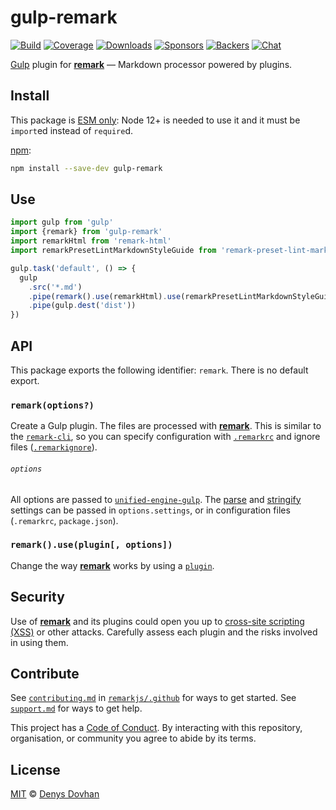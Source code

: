 # gulp-remark

[![Build][build-badge]][build]
[![Coverage][coverage-badge]][coverage]
[![Downloads][downloads-badge]][downloads]
[![Sponsors][sponsors-badge]][collective]
[![Backers][backers-badge]][collective]
[![Chat][chat-badge]][chat]

[Gulp][] plugin for [**remark**][remark] — Markdown processor powered by
plugins.

## Install

This package is [ESM only](https://gist.github.com/sindresorhus/a39789f98801d908bbc7ff3ecc99d99c):
Node 12+ is needed to use it and it must be `import`ed instead of `require`d.

[npm][]:

```sh
npm install --save-dev gulp-remark
```

## Use

```js
import gulp from 'gulp'
import {remark} from 'gulp-remark'
import remarkHtml from 'remark-html'
import remarkPresetLintMarkdownStyleGuide from 'remark-preset-lint-markdown-style-guide'

gulp.task('default', () => {
  gulp
    .src('*.md')
    .pipe(remark().use(remarkHtml).use(remarkPresetLintMarkdownStyleGuide))
    .pipe(gulp.dest('dist'))
})
```

## API

This package exports the following identifier: `remark`.
There is no default export.

### `remark(options?)`

Create a Gulp plugin.
The files are processed with [**remark**][remark].
This is similar to the [`remark-cli`][cli], so you can specify configuration
with [`.remarkrc`][remarkrc] and ignore files ([`.remarkignore`][remarkignore]).

###### `options`

All options are passed to [`unified-engine-gulp`][engine].
The [parse][remark-parse-settings] and [stringify][remark-stringify-settings]
settings can be passed in `options.settings`, or in configuration files
(`.remarkrc`, `package.json`).

### `remark().use(plugin[, options])`

Change the way [**remark**][remark] works by using a [`plugin`][remark-plugins].

## Security

Use of [**remark**][remark] and its plugins could open you up to
[cross-site scripting (XSS)][xss] or other attacks.
Carefully assess each plugin and the risks involved in using them.

## Contribute

See [`contributing.md`][contributing] in [`remarkjs/.github`][health] for ways
to get started.
See [`support.md`][support] for ways to get help.

This project has a [Code of Conduct][coc].
By interacting with this repository, organisation, or community you agree to
abide by its terms.

## License

[MIT][license] © [Denys Dovhan][author]

<!-- Definitions -->

[build-badge]: https://github.com/remarkjs/gulp-remark/workflows/main/badge.svg

[build]: https://github.com/remarkjs/gulp-remark/actions

[coverage-badge]: https://img.shields.io/codecov/c/github/remarkjs/gulp-remark.svg

[coverage]: https://codecov.io/github/remarkjs/gulp-remark

[downloads-badge]: https://img.shields.io/npm/dm/gulp-remark.svg

[downloads]: https://www.npmjs.com/package/gulp-remark

[sponsors-badge]: https://opencollective.com/unified/sponsors/badge.svg

[backers-badge]: https://opencollective.com/unified/backers/badge.svg

[collective]: https://opencollective.com/unified

[chat-badge]: https://img.shields.io/badge/chat-discussions-success.svg

[chat]: https://github.com/remarkjs/remark/discussions

[npm]: https://docs.npmjs.com/cli/install

[health]: https://github.com/remarkjs/.github

[contributing]: https://github.com/remarkjs/.github/blob/HEAD/contributing.md

[support]: https://github.com/remarkjs/.github/blob/HEAD/support.md

[coc]: https://github.com/remarkjs/.github/blob/HEAD/code-of-conduct.md

[license]: license

[author]: https://denysdovhan.com

[remark]: https://github.com/remarkjs/remark

[gulp]: https://github.com/gulpjs/gulp

[cli]: https://github.com/remarkjs/remark/tree/HEAD/packages/remark-cli

[remarkrc]: https://github.com/unifiedjs/unified-engine/blob/HEAD/doc/configure.md

[remarkignore]: https://github.com/unifiedjs/unified-engine/blob/HEAD/doc/ignore.md

[remark-plugins]: https://github.com/remarkjs/remark/blob/HEAD/doc/plugins.md

[remark-parse-settings]: https://github.com/remarkjs/remark/tree/HEAD/packages/remark-parse#processoruseparse-options

[remark-stringify-settings]: https://github.com/remarkjs/remark/tree/HEAD/packages/remark-stringify#processorusestringify-options

[engine]: https://github.com/unifiedjs/unified-engine-gulp#engineoptions

[xss]: https://en.wikipedia.org/wiki/Cross-site_scripting
